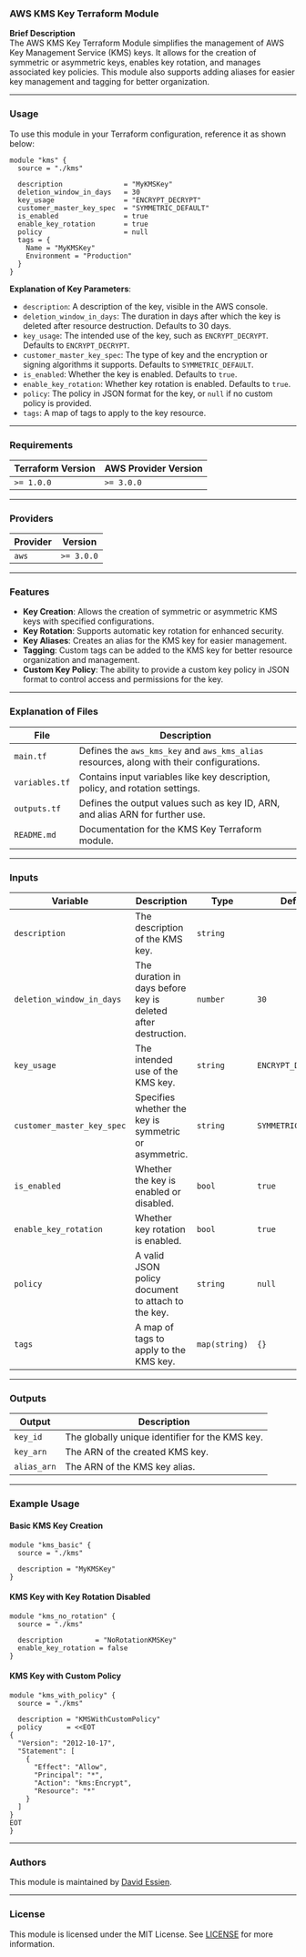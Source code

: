 ### AWS KMS Key Terraform Module

**Brief Description**  
The AWS KMS Key Terraform Module simplifies the management of AWS Key Management Service (KMS) keys. It allows for the creation of symmetric or asymmetric keys, enables key rotation, and manages associated key policies. This module also supports adding aliases for easier key management and tagging for better organization.

---

### Usage

To use this module in your Terraform configuration, reference it as shown below:

```hcl
module "kms" {
  source = "./kms"

  description               = "MyKMSKey"
  deletion_window_in_days   = 30
  key_usage                 = "ENCRYPT_DECRYPT"
  customer_master_key_spec  = "SYMMETRIC_DEFAULT"
  is_enabled                = true
  enable_key_rotation       = true
  policy                    = null
  tags = {
    Name = "MyKMSKey"
    Environment = "Production"
  }
}
```

**Explanation of Key Parameters**:

- `description`: A description of the key, visible in the AWS console.
- `deletion_window_in_days`: The duration in days after which the key is deleted after resource destruction. Defaults to 30 days.
- `key_usage`: The intended use of the key, such as `ENCRYPT_DECRYPT`. Defaults to `ENCRYPT_DECRYPT`.
- `customer_master_key_spec`: The type of key and the encryption or signing algorithms it supports. Defaults to `SYMMETRIC_DEFAULT`.
- `is_enabled`: Whether the key is enabled. Defaults to `true`.
- `enable_key_rotation`: Whether key rotation is enabled. Defaults to `true`.
- `policy`: The policy in JSON format for the key, or `null` if no custom policy is provided.
- `tags`: A map of tags to apply to the key resource.

---

### Requirements

| **Terraform Version** | **AWS Provider Version** |
| --------------------- | ------------------------ |
| `>= 1.0.0`            | `>= 3.0.0`               |

---

### Providers

| **Provider** | **Version** |
| ------------ | ----------- |
| `aws`        | `>= 3.0.0`  |

---

### Features

- **Key Creation**: Allows the creation of symmetric or asymmetric KMS keys with specified configurations.
- **Key Rotation**: Supports automatic key rotation for enhanced security.
- **Key Aliases**: Creates an alias for the KMS key for easier management.
- **Tagging**: Custom tags can be added to the KMS key for better resource organization and management.
- **Custom Key Policy**: The ability to provide a custom key policy in JSON format to control access and permissions for the key.

---

### Explanation of Files

| **File**       | **Description**                                                                           |
| -------------- | ----------------------------------------------------------------------------------------- |
| `main.tf`      | Defines the `aws_kms_key` and `aws_kms_alias` resources, along with their configurations. |
| `variables.tf` | Contains input variables like key description, policy, and rotation settings.             |
| `outputs.tf`   | Defines the output values such as key ID, ARN, and alias ARN for further use.             |
| `README.md`    | Documentation for the KMS Key Terraform module.                                           |

---

### Inputs

| **Variable**               | **Description**                                               | **Type**      | **Default**         | **Required** |
| -------------------------- | ------------------------------------------------------------- | ------------- | ------------------- | ------------ |
| `description`              | The description of the KMS key.                               | `string`      |                     | Yes          |
| `deletion_window_in_days`  | The duration in days before key is deleted after destruction. | `number`      | `30`                | No           |
| `key_usage`                | The intended use of the KMS key.                              | `string`      | `ENCRYPT_DECRYPT`   | No           |
| `customer_master_key_spec` | Specifies whether the key is symmetric or asymmetric.         | `string`      | `SYMMETRIC_DEFAULT` | No           |
| `is_enabled`               | Whether the key is enabled or disabled.                       | `bool`        | `true`              | No           |
| `enable_key_rotation`      | Whether key rotation is enabled.                              | `bool`        | `true`              | No           |
| `policy`                   | A valid JSON policy document to attach to the key.            | `string`      | `null`              | No           |
| `tags`                     | A map of tags to apply to the KMS key.                        | `map(string)` | `{}`                | No           |

---

### Outputs

| **Output**  | **Description**                                 |
| ----------- | ----------------------------------------------- |
| `key_id`    | The globally unique identifier for the KMS key. |
| `key_arn`   | The ARN of the created KMS key.                 |
| `alias_arn` | The ARN of the KMS key alias.                   |

---

### Example Usage

#### Basic KMS Key Creation

```hcl
module "kms_basic" {
  source = "./kms"

  description = "MyKMSKey"
}
```

#### KMS Key with Key Rotation Disabled

```hcl
module "kms_no_rotation" {
  source = "./kms"

  description        = "NoRotationKMSKey"
  enable_key_rotation = false
}
```

#### KMS Key with Custom Policy

```hcl
module "kms_with_policy" {
  source = "./kms"

  description = "KMSWithCustomPolicy"
  policy      = <<EOT
{
  "Version": "2012-10-17",
  "Statement": [
    {
      "Effect": "Allow",
      "Principal": "*",
      "Action": "kms:Encrypt",
      "Resource": "*"
    }
  ]
}
EOT
}
```

---

### Authors

This module is maintained by [David Essien](https://davidessien.com).

---

### License

This module is licensed under the MIT License. See [LICENSE](LICENSE) for more information.
